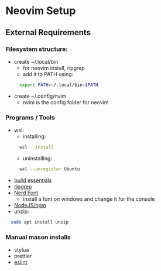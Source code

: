 # Neovim Setup

## External Requirements

### Filesystem structure:

- create ~/.local/bin
  - for neovim install, ripgrep
  - add it to PATH using:
  ```bash
    export PATH=~/.local/bin:$PATH
  ```
- create ~/.config/nvim
  - nvim is the config folder for neovim

### Programs / Tools

- wsl:
  - installing:
  ```bash
    wsl --install
  ```
  - uninstalling:
  ```bash
    wsl --unregister Ubuntu
  ```
- [build essentials](https://linuxize.com/post/how-to-install-gcc-on-ubuntu-20-04/)
- [ripgrep](https://github.com/BurntSushi/ripgrep)
- [Nerd Font](https://www.nerdfonts.com/)
  - install a font on windows and change it for the console
- [NodeJS/npm](https://linuxize.com/post/how-to-install-node-js-on-ubuntu-20-04/)
- unzip:
```bash
  sudo apt install unzip
```

### Manual mason installs

- stylua
- prettier
- [eslint](https://stackoverflow.com/questions/78150730/failed-to-load-builtin-eslint-d-for-method-diagnostics)